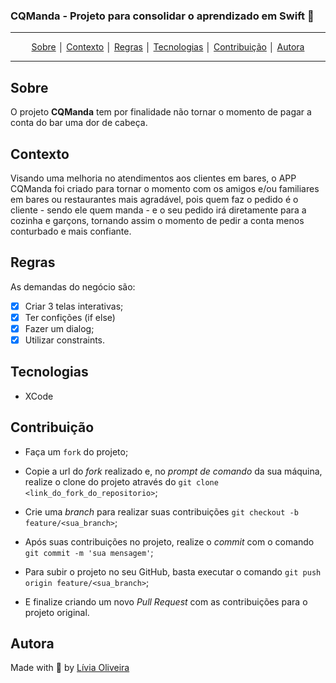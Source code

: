 ### **CQManda** - Projeto para consolidar o aprendizado em Swift :rocket: 
---
<p align = "center">
<a align href = "#Sobre">Sobre</a> │
<a align href = "#Contexto">Contexto</a> │
<a align href = "#Regras">Regras</a> │
<a align href = "#Tecnologias">Tecnologias</a> │
<a align href = "#Contribuição">Contribuição</a> │
<a align href = "#Autora">Autora</a>
</p>

---

## Sobre
O projeto **CQManda** tem por finalidade não tornar o momento de pagar a conta do bar uma dor de cabeça.

## Contexto
Visando uma melhoria no atendimentos aos clientes em bares, o APP CQManda foi criado para tornar o momento com os amigos e/ou familiares em bares ou restaurantes mais agradável, pois quem faz o pedido é o cliente - sendo ele quem manda - e o seu pedido irá diretamente para a cozinha e garçons, tornando assim o momento de pedir a conta menos conturbado e mais confiante.

## Regras
<p>As demandas do negócio são:

- [x] Criar 3 telas interativas;
- [x] Ter confições (if else)
- [x] Fazer um dialog;
- [x] Utilizar constraints.

## Tecnologias
- XCode
    
## Contribuição

- Faça um `fork` do projeto;

- Copie a url do _fork_ realizado e, no _prompt de comando_ da sua máquina, realize o clone do projeto através do `git clone <link_do_fork_do_repositorio>`;

- Crie uma _branch_ para realizar suas contribuições `git checkout -b feature/<sua_branch>`;

- Após suas contribuições no projeto, realize o _commit_ com o comando `git commit -m 'sua mensagem'`;

- Para subir o projeto no seu GitHub, basta executar o comando `git push origin feature/<sua_branch>`;

- E finalize criando um novo _Pull Request_ com as contribuições para o projeto original.

## Autora
Made with :purple_heart: by [Lívia Oliveira](https://www.linkedin.com/in/lívia-de-oliveira-almeida/)

